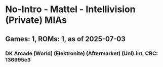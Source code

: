 # No-Intro - Mattel - Intellivision (Private) MIAs
## Games: 1, ROMs: 1, as of 2025-07-03

### DK Arcade (World) (Elektronite) (Aftermarket) (Unl).int, CRC: 136995e3

